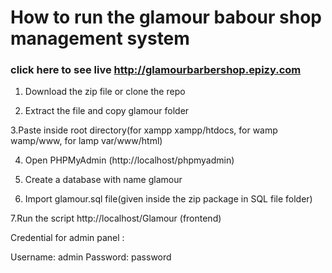 # How to run the glamour babour shop management system
### click here to see live http://glamourbarbershop.epizy.com

1. Download the zip file or clone the repo

2. Extract the file and copy glamour folder

3.Paste inside root directory(for xampp xampp/htdocs, for wamp wamp/www, for lamp var/www/html)

4. Open PHPMyAdmin (http://localhost/phpmyadmin)

5. Create a database with name glamour

6. Import glamour.sql file(given inside the zip package in SQL file folder)

7.Run the script http://localhost/Glamour (frontend)

Credential for admin panel :

Username: admin
Password: password
